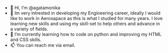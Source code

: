 - 👋 Hi, I’m @agatamonika
- 👀 Im very intrested in developing my Engineering career, ideally I would like to work in Aerosapace as this is what I studied for many years. I love learning new skills and using my skill-set to help others and advance in a variety of fields.
- 🌱 I’m currently learning how to code on python and improving my HTML and CSS skills.
- 📫 You can reach me via email.

<!---
agatamonika/agatamonika is a ✨ special ✨ repository because its `README.md` (this file) appears on your GitHub profile.
You can click the Preview link to take a look at your changes.
--->
